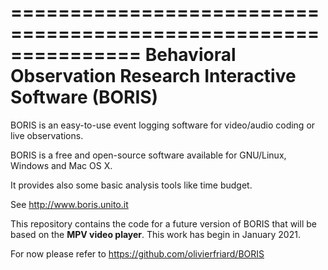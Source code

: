 ===============================================================
Behavioral Observation Research Interactive Software (BORIS)
===============================================================

BORIS is an easy-to-use event logging software for video/audio coding or live observations.

BORIS is a free and open-source software available for GNU/Linux, Windows and Mac OS X.

It provides also some basic analysis tools like time budget.

See http://www.boris.unito.it


This repository contains the code for a future version of BORIS that will be based on the **MPV video player**.
This work has begin in January 2021.

For now please refer to https://github.com/olivierfriard/BORIS



